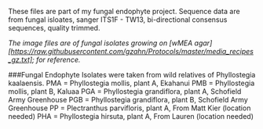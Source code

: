 These files are part of my fungal endophyte project.  Sequence data are from fungal isloates, sanger ITS1F - TW13, bi-directional consensus sequences, quality trimmed.

*The image files are of fungal isolates growing on [wMEA agar][https://raw.githubusercontent.com/gzahn/Protocols/master/media_recipes_gz.txt]; for reference.*

###Fungal Endophyte Isolates were taken from wild relatives of Phyllostegia kaalaensis.
PMA = Phyllostegia mollis, plant A, Ekahanui
PMB = Phyllostegia mollis, plant B, Kaluaa
PGA = Phyllostegia grandiflora, plant A, Schofield Army Greenhouse
PGB = Phyllostegia grandiflora, plant B, Schofield Army Greenhouse
PP = Plectranthus parvifloris, plant A, From Matt Kier (location needed)
PHA = Phyllostegia hirsuta, plant A, From Lauren (location needed)

